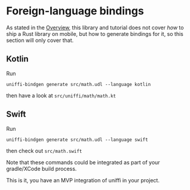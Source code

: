 # Foreign-language bindings

As stated in the [Overview](../Overview.md), this library and tutorial does not cover *how* to ship a Rust library on mobile, but how to generate bindings for it, so this section will only cover that.

## Kotlin

Run
```
uniffi-bindgen generate src/math.udl --language kotlin
```
then have a look at `src/uniffi/math/math.kt`

## Swift

Run
```
uniffi-bindgen generate src/math.udl --language swift
```
then check out `src/math.swift`

Note that these commands could be integrated as part of your gradle/XCode build process.

This is it, you have an MVP integration of uniffi in your project.
